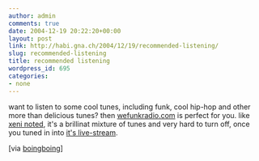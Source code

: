 ```yaml
---
author: admin
comments: true
date: 2004-12-19 20:22:20+00:00
layout: post
link: http://habi.gna.ch/2004/12/19/recommended-listening/
slug: recommended-listening
title: recommended listening
wordpress_id: 695
categories:
- none
---
```



want to listen to some cool tunes, including funk, cool hip-hop and other more than delicious tunes? then [wefunkradio.com](http://www.wefunkradio.com/) is perfect for you. like [xeni noted](http://www.boingboing.net/2004/11/01/wefunkradiocom.html), it's a brillinat mixture of tunes and very hard to turn off, once you tuned in into [it's live-stream](http://www.wefunkradio.com/play/shoutcast.pls).



[via [boingboing](http://www.boingboing.net/2004/11/01/wefunkradiocom.html)] 

